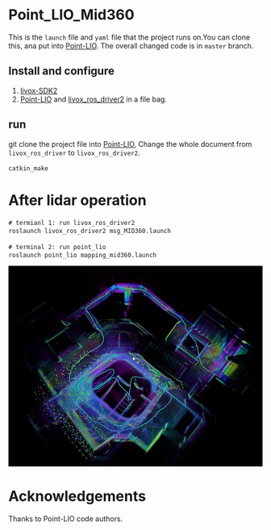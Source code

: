 # Point_LIO_Mid360
This is the `launch` file and `yaml` file that the project runs on.You can clone this, ana put into [Point-LIO](https://github.com/hku-mars/Point-LIO).
The overall changed code is in `master` branch.
## Install and configure
1. [livox-SDK2](https://github.com/Livox-SDK/Livox-SDK2.git)
2. [Point-LIO](https://github.com/hku-mars/Point-LIO) and [livox_ros_driver2](https://github.com/Livox-SDK/livox_ros_driver2) in a file bag.
## run
git clone the project file into [Point-LIO](https://github.com/hku-mars/Point-LIO), Change the whole document from `livox_ros_driver` to `livox_ros_driver2`.
```
catkin_make
```
# After lidar operation
```
# termianl 1: run livox_ros_driver2
roslaunch livox_ros_driver2 msg_MID360.launch

# terminal 2: run point_lio
roslaunch point_lio mapping_mid360.launch
```
![demo](https://github.com/Zjj587/Point_LIO_Mid360/blob/main/demo.png)
# Acknowledgements

Thanks to Point-LIO code authors. 
